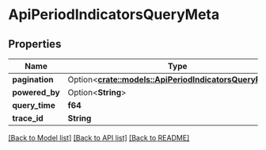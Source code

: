 # ApiPeriodIndicatorsQueryMeta

## Properties

Name | Type | Description | Notes
------------ | ------------- | ------------- | -------------
**pagination** | Option<[**crate::models::ApiPeriodIndicatorsQueryPaging**](api.IndicatorsQueryPaging.md)> |  | [optional]
**powered_by** | Option<**String**> |  | [optional]
**query_time** | **f64** |  |
**trace_id** | **String** |  |

[[Back to Model list]](./README.md#documentation-for-models) [[Back to API list]](./README.md#documentation-for-api-endpoints) [[Back to README]](../README.md)
